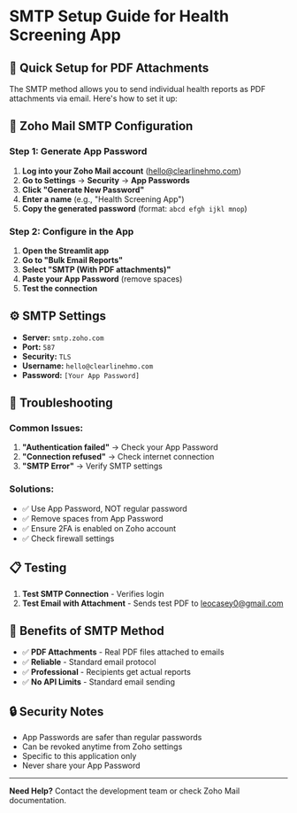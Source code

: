 # SMTP Setup Guide for Health Screening App

## 🚀 Quick Setup for PDF Attachments

The SMTP method allows you to send individual health reports as PDF attachments via email. Here's how to set it up:

## 📧 Zoho Mail SMTP Configuration

### Step 1: Generate App Password
1. **Log into your Zoho Mail account** (hello@clearlinehmo.com)
2. **Go to Settings** → **Security** → **App Passwords**
3. **Click "Generate New Password"**
4. **Enter a name** (e.g., "Health Screening App")
5. **Copy the generated password** (format: `abcd efgh ijkl mnop`)

### Step 2: Configure in the App
1. **Open the Streamlit app**
2. **Go to "Bulk Email Reports"**
3. **Select "SMTP (With PDF attachments)"**
4. **Paste your App Password** (remove spaces)
5. **Test the connection**

## ⚙️ SMTP Settings

- **Server:** `smtp.zoho.com`
- **Port:** `587`
- **Security:** `TLS`
- **Username:** `hello@clearlinehmo.com`
- **Password:** `[Your App Password]`

## 🔧 Troubleshooting

### Common Issues:
1. **"Authentication failed"** → Check your App Password
2. **"Connection refused"** → Check internet connection
3. **"SMTP Error"** → Verify SMTP settings

### Solutions:
- ✅ Use App Password, NOT regular password
- ✅ Remove spaces from App Password
- ✅ Ensure 2FA is enabled on Zoho account
- ✅ Check firewall settings

## 📋 Testing

1. **Test SMTP Connection** - Verifies login
2. **Test Email with Attachment** - Sends test PDF to leocasey0@gmail.com

## 🎯 Benefits of SMTP Method

- ✅ **PDF Attachments** - Real PDF files attached to emails
- ✅ **Reliable** - Standard email protocol
- ✅ **Professional** - Recipients get actual reports
- ✅ **No API Limits** - Standard email sending

## 🔒 Security Notes

- App Passwords are safer than regular passwords
- Can be revoked anytime from Zoho settings
- Specific to this application only
- Never share your App Password

---

**Need Help?** Contact the development team or check Zoho Mail documentation.

